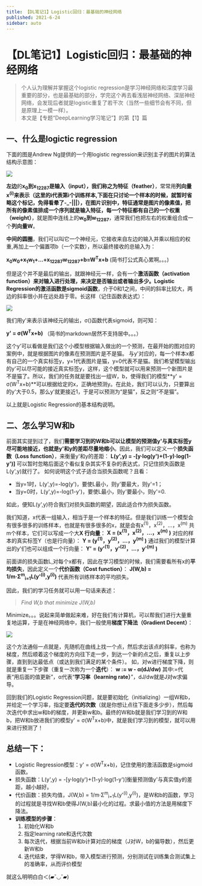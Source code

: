 ```yaml
---
title: 【DL笔记1】Logistic回归：最基础的神经网络
published: 2021-6-24
sidebar: auto
---
```


# 【DL笔记1】Logistic回归：最基础的神经网络

>个人认为理解并掌握这个logistic regression是学习神经网络和深度学习最重要的部分，也是最基础的部分，学完这个再去看浅层神经网络、深层神经网络，会发现后者就是logistic重复了若干次（当然一些细节会有不同，但是原理上一模一样）。   
本文是【专题“DeepLearning学习笔记”】的第【1】篇

## 一、什么是logictic regression
下面的图是Andrew Ng提供的一个用logistic regression来识别主子的图片的算法结构示意图：


![](https://cdn.jsdelivr.net/gh/beyondguo/mdnice_pictures/2021-6-25/1624593601928-image.png)


**左边**的**x<sub>0</sub>到x<sub>12287</sub>**是输入（input），我们称之为**特征（feather）**，常常用**列向量x<sup>(i)</sup>**来表示（这里的i代表第i个训练样本,下面在只讨论一个样本的时候，就暂时省略这个标记，免得看晕了-_-|||），在图片识别中，特征通常是图片的像素值，把所有的像素值排成一个序列就是输入特征，每一个特征都有自己的一个**权重（weight）**，就是图中连线上的**w<sub>0</sub>到w<sub>12287</sub>**，通常我们也把左右的权重组合成一个**列向量W**。

**中间的圆圈**，我们可以叫它一个神经元，它接收来自左边的输入并乘以相应的权重,再加上一个偏置项b（一个实数），所以最终接收的总输入为：

**x<sub>0</sub>w<sub>0</sub>+x<sub>1</sub>w<sub>1</sub>+...+x<sub>12287</sub>w<sub>12287</sub>+b=W<sup>T</sup>x+b**
(简书打公式真心累啊。。。)

但是这个并不是最后的输出，就跟神经元一样，会有一个**激活函数（activation function）**来对输入进行处理，来决定是否输出或者输出多少。Logistic Regression的激活函数是**sigmoid函数**，介于0和1之间，中间的斜率比较大，两边的斜率很小并在远处趋于零。长这样（记住函数表达式）：

![](https://cdn.jsdelivr.net/gh/beyondguo/mdnice_pictures/2021-6-25/1624593618380-image.png)

我们用y'来表示该神经元的输出，σ()函数代表sigmoid，则可知：

**y' = σ(W<sup>T</sup>x+b)**
（简书的markdown居然不支持居中。。。）

这个y'可以看做是我们这个小模型根据输入做出的一个预测，在最开始的图对应的案例中，就是根据图片的像素在预测图片是不是猫。
与y'对应的，每一个样本x都有自己的一个真实标签y，y=1代表图片是猫，y=0代表不是猫。我们希望模型输出的y'可以尽可能的接近真实标签y，这样，这个模型就可以用来预测一个新图片是不是猫了。所以，我们的任务就是要找出一组W，b，使得我们的模型**y' = σ(W<sup>T</sup>x+b)**可以根据给定的x，正确地预测y。在此处，我们可以认为，只要算出的y'大于0.5，那么y'就更接近1，于是可以预测为“是猫”，反之则“不是猫”。

以上就是Logistic Regression的基本结构说明。

## 二、怎么学习W和b
前面其实提到过了，我们**需要学习到的W和b可以让模型的预测值y'与真实标签y尽可能地接近，也就是y'和y的差距尽量地缩小**。因此，我们可以定义一个**损失函数（Loss function）**，来衡量y'和y的差距：
**L(y',y) = -[y·log(y')+(1-y)·log(1-y')]**
可以暂时忽略后面这个看似复杂其实不复杂的表达式，只记住损失函数是L(y',y)就行了。
如何说明这个式子适合当损失函数呢？且看：
- 当y=1时，L(y',y)=-log(y')，要使L最小，则y'要最大，则y'=1；
- 当y=0时，L(y',y)=-log(1-y')，要使L最小，则y'要最小，则y'=0.

如此，便知L(y',y)符合我们对损失函数的期望，因此适合作为损失函数。

我们知道，x代表一组输入，相当于是一个样本的特征。但是我们训练一个模型会有很多很多的训练样本，也就是有很多很多的x，就是会有x<sup>(1)</sup>，x<sup>(2)</sup>，...，x<sup>(m)</sup> 共m个样本，它们可以写成一个大**X 行向量**：
**X = (x<sup>(1)</sup>，x<sup>(2)</sup>，...，x<sup>(m)</sup> )**
对应的样本的真实标签Y（也是行向量）：
**Y = (y<sup>(1)</sup>，y<sup>(2)</sup>，...，y<sup>(m)</sup> )**
通过我们的模型计算出的y'们也可以组成一个行向量：
**Y' = (y'<sup>(1)</sup>，y'<sup>(2)</sup>，...，y'<sup>(m)</sup> )**

前面讲的损失函数L,对每个x都有，因此在学习模型的时候，我们需要看所有x的**平均损失**，因此定义一个**代价函数（Cost function）**：
**J(W,b) = 1/m·Σ<sup>m</sup><sub>i=1</sub>L(y'<sup>(i)</sup>,y<sup>(i)</sup>)** 代表所有训练样本的平均损失。

因此，我们的学习任务就可以用一句话来表述：

>*Find W,b that minimize J(W,b)*

Minimize。。。说起来简单做起来难，好在我们有计算机，可以帮我们进行大量重复地运算，于是在神经网络中，我们一般使用**梯度下降法（Gradient Decent）**：

![](https://cdn.jsdelivr.net/gh/beyondguo/mdnice_pictures/2021-6-25/1624593635010-image.png)

这个方法通俗一点就是，先随机在曲线上找一个点，然后求出该点的斜率，也称为梯度，然后顺着这个梯度的方向往下走一步，到达一个新的点之后，重复以上步骤，直到到达最低点（或达到我们满足的某个条件）。
如，对w进行梯度下降，则就是重复一下步骤（重复一次称为一个**迭代**）：
**w := w - α(dJ/dw)**
其中:=代表“用后面的值更新”，α代表“**学习率（learning rate）**”，dJ/dw就是J对w求偏导。

回到我们的Logistic Regression问题，就是要初始化（initializing）一组W和b，并给定一个学习率，指定要**迭代的次数**（就是你想让点往下面走多少步），然后每次迭代中求出w和b的梯度，并更新w和b。最终的W和b就是我们学习到的W和b，把W和b放进我们的模型y' = σ(W<sup>T</sup>x+b)中，就是我们学习到的模型，就可以用来进行预测了！

## 总结一下：
- Logistic Regression模型：y' = σ(W<sup>T</sup>x+b)，记住使用的激活函数是sigmoid函数。
- 损失函数：L(y',y) = -[y·log(y')+(1-y)·log(1-y')]衡量预测值y'与真实值y的差距，越小越好。
- 代价函数：损失均值，J(W,b) = 1/m·Σ<sup>m</sup><sub>i=1</sub>L(y'<sup>(i)</sup>,y<sup>(i)</sup>)，是W和b的函数，学习的过程就是寻找W和b使得J(W,b)最小化的过程。求最小值的方法是用梯度下降法。
- **训练模型的步骤**：
  1. 初始化W和b
  2. 指定learning rate和迭代次数
  3. 每次迭代，根据当前W和b计算对应的梯度（J对W，b的偏导数），然后更新W和b
  4. 迭代结束，学得W和b，带入模型进行预测，分别测试在训练集合测试集上的准确率，从而评价模型

就这么明明白白＜(▰˘◡˘▰)